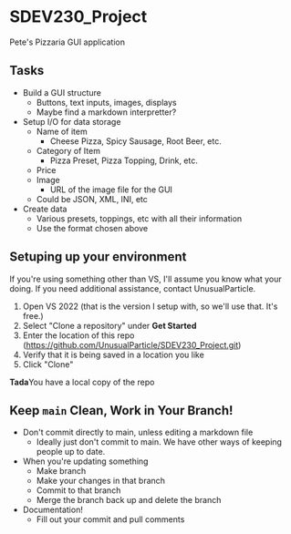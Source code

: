 # SDEV230_Project
Pete's Pizzaria GUI application

## Tasks

+ Build a GUI structure
  + Buttons, text inputs, images, displays
  + Maybe find a markdown interpretter?
+ Setup I/O for data storage
  + Name of item
    + Cheese Pizza, Spicy Sausage, Root Beer, etc.
  + Category of Item
    + Pizza Preset, Pizza Topping, Drink, etc.
  + Price
  + Image
    + URL of the image file for the GUI
  + Could be JSON, XML, INI, etc
+ Create data
  + Various presets, toppings, etc with all their information
  + Use the format chosen above

## Setuping up your environment

If you're using something other than VS, I'll assume you know what your doing. If you need additional assistance, contact UnusualParticle.

1. Open VS 2022 (that is the version I setup with, so we'll use that. It's free.)
2. Select "Clone a repository" under **Get Started**
3. Enter the location of this repo (https://github.com/UnusualParticle/SDEV230_Project.git)
4. Verify that it is being saved in a location you like
5. Click "Clone"

**Tada**You have a local copy of the repo

## Keep `main` Clean, Work in Your Branch!

+ Don't commit directly to main, unless editing a markdown file
  + Ideally just don't commit to main. We have other ways of keeping people up to date.
+ When you're updating something
  + Make branch
  + Make your changes in that branch
  + Commit to that branch
  + Merge the branch back up and delete the branch
+ Documentation!
  + Fill out your commit and pull comments
